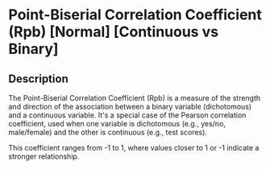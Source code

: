 # Point-Biserial Correlation Coefficient (Rpb) [Normal] [Continuous vs Binary]

## Description

The Point-Biserial Correlation Coefficient (Rpb) is a measure of the strength and direction of the association between a binary variable (dichotomous) and a continuous variable. It's a special case of the Pearson correlation coefficient, used when one variable is dichotomous (e.g., yes/no, male/female) and the other is continuous (e.g., test scores).

This coefficient ranges from -1 to 1, where values closer to 1 or -1 indicate a stronger relationship.

